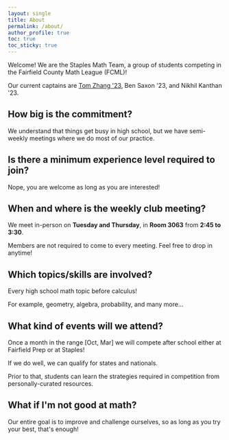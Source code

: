 ```yaml
---
layout: single
title: About
permalink: /about/
author_profile: true
toc: true
toc_sticky: true
---
```


Welcome! We are the Staples Math Team, a group of students competing in the Fairfield County Math League (FCML)!

Our current captains are [Tom Zhang '23](https://engitom.github.io), Ben Saxon '23, and Nikhil Kanthan '23. 

## How big is the commitment?
We understand that things get busy in high school, but we have semi-weekly meetings where we do most of our practice. 

## Is there a minimum experience level required to join?
Nope, you are welcome as long as you are interested!

## When and where is the weekly club meeting?
We meet in-person on **Tuesday and Thursday**, in **Room 3063** from **2:45 to 3:30**. 

Members are not required to come to every meeting. Feel free to drop in anytime! 

## Which topics/skills are involved?
Every high school math topic before calculus!

For example, geometry, algebra, probability, and many more...

## What kind of events will we attend?
Once a month in the range [Oct, Mar] we will compete after school either at Fairfield Prep or at Staples!

If we do well, we can qualify for states and nationals.

Prior to that, students can learn the strategies required in competition from personally-curated resources.

## What if I'm not good at math?
Our entire goal is to improve and challenge ourselves, so as long as you try your best, that's enough!